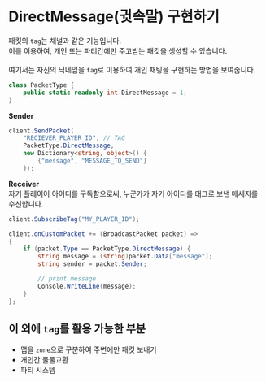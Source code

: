 DirectMessage(귓속말) 구현하기
====

패킷의 `tag`는 채널과 같은 기능입니다.<br>
이를 이용하여, 개인 또는 파티간에만 주고받는 패킷을 생성할 수 있습니다.<br>
<br>
여기서는 자신의 닉네임을 `tag`로 이용하여 개인 채팅을 구현하는 방법을 보여줍니다.

```cs
class PacketType {
    public static readonly int DirectMessage = 1;
}
```

__Sender__
```cs
client.SendPacket(
    "RECIEVER_PLAYER_ID", // TAG
    PacketType.DirectMessage,
    new Dictionary<string, object>() {
        {"message", "MESSAGE_TO_SEND"}
    });
```

__Receiver__<br>
자기 플레이어 아이디를 구독함으로써, 누군가가 자기 아이디를 태그로 보낸 메세지를 수신합니다.
```cs
client.SubscribeTag("MY_PLAYER_ID");
```
```cs
client.onCustomPacket += (BroadcastPacket packet) =>
{
    if (packet.Type == PacketType.DirectMessage) {
        string message = (string)packet.Data["message"];
        string sender = packet.Sender;

        // print message
        Console.WriteLine(message);
    }
};
```

이 외에 `tag`를 활용 가능한 부분
----
* 맵을 `zone`으로 구분하여 주변에만 패킷 보내기
* 개인간 물물교환
* 파티 시스템
